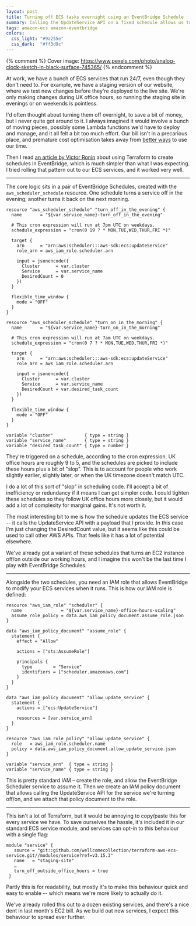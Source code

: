 ```yaml
---
layout: post
title: Turning off ECS tasks overnight using an EventBridge Schedule
summary: Calling the UpdateService API on a fixed schedule allows us to turn services off in the evening, and back on again the next morning.
tags: amazon-ecs amazon-eventbridge
colors:
  css_light: "#9a255e"
  css_dark:  "#ff3d9c"
---
```


{% comment %}
  Cover image: https://www.pexels.com/photo/analog-clock-sketch-in-black-surface-745365/
{% endcomment %}

At work, we have a bunch of ECS services that run 24/7, even though they don't need to.
For example, we have a staging version of our website, where we test new changes before they're deployed to the live site.
We're only making changes during UK office hours, so running the staging site in evenings or on weekends is pointless.

I'd often thought about turning them off overnight, to save a bit of money, but I never quite got around to it.
I always imagined it would involve a bunch of moving pieces, possibly some Lambda functions we'd have to deploy and manage, and it all felt a bit too much effort.
Our bill isn't in a precarious place, and premature cost optimisation takes away from [better ways] to use our time.

Then I read [an article by Victor Ronin][ronin] about using Terraform to create schedules in EventBridge, which is much simpler than what I was expecting.
I tried rolling that pattern out to our ECS services, and it worked very well.

[better ways]: https://en.wikipedia.org/wiki/Opportunity_cost
[ronin]: https://aembit.io/blog/using-terraform-to-configure-aws-to-periodically-start-an-ec2-instance

---

The core logic sits in a pair of EventBridge Schedules, created with the `aws_scheduler_schedule` resource.
One schedule turns a service off in the evening; another turns it back on the next morning.

```hcl
resource "aws_scheduler_schedule" "turn_off_in_the_evening" {
  name       = "${var.service_name}-turn_off_in_the_evening"

  # This cron expression will run at 7pm UTC on weekdays.
  schedule_expression = "cron(0 19 ? * MON,TUE,WED,THUR,FRI *)"

  target {
    arn      = "arn:aws:scheduler:::aws-sdk:ecs:updateService"
    role_arn = aws_iam_role.scheduler.arn

    input = jsonencode({
      Cluster      = var.cluster
      Service      = var.service_name
      DesiredCount = 0
    })
  }

  flexible_time_window {
    mode = "OFF"
  }
}

resource "aws_scheduler_schedule" "turn_on_in_the_morning" {
  name       = "${var.service_name}-turn_on_in_the_morning"

  # This cron expression will run at 7am UTC on weekdays.
  schedule_expression = "cron(0 7 ? * MON,TUE,WED,THUR,FRI *)"

  target {
    arn      = "arn:aws:scheduler:::aws-sdk:ecs:updateService"
    role_arn = aws_iam_role.scheduler.arn

    input = jsonencode({
      Cluster      = var.cluster
      Service      = var.service_name
      DesiredCount = var.desired_task_count
    })
  }

  flexible_time_window {
    mode = "OFF"
  }
}

variable "cluster"            { type = string }
variable "service_name"       { type = string }
variable "desired_task_count" { type = number }
```

They're triggered on a schedule, according to the cron expression.
UK office hours are roughly 9 to 5, and the schedules are picked to include these hours plus a bit of "slop".
This is to account for people who work slightly earlier, slightly later, or when the UK timezone doesn't match UTC.

I do a lot of this sort of "slop" in scheduling code.
I'll accept a bit of inefficiency or redundancy if it means I can get simpler code.
I could tighten these schedules so they follow UK office hours more closely, but it would add a lot of complexity for marginal gains.
It's not worth it.

The most interesting bit to me is how the schedule updates the ECS service -- it calls the UpdateService API with a payload that I provide.
In this case I'm just changing the DesiredCount value, but it seems like this could be used to call other AWS APIs.
That feels like it has a lot of potential elsewhere.

We've already got a variant of these schedules that turns an EC2 instance off/on outside our working hours, and I imagine this won't be the last time I play with EventBridge Schedules.

---

Alongside the two schedules, you need an IAM role that allows EventBridge to modify your ECS services when it runs.
This is how our IAM role is defined:

```hcl
resource "aws_iam_role" "scheduler" {
  name               = "${var.service_name}-office-hours-scaling"
  assume_role_policy = data.aws_iam_policy_document.assume_role.json
}

data "aws_iam_policy_document" "assume_role" {
  statement {
    effect = "Allow"

    actions = ["sts:AssumeRole"]

    principals {
      type        = "Service"
      identifiers = ["scheduler.amazonaws.com"]
    }
  }
}

data "aws_iam_policy_document" "allow_update_service" {
  statement {
    actions = ["ecs:UpdateService"]

    resources = [var.service_arn]
  }
}

resource "aws_iam_role_policy" "allow_update_service" {
  role   = aws_iam_role.scheduler.name
  policy = data.aws_iam_policy_document.allow_update_service.json
}

variable "service_arn"  { type = string }
variable "service_name" { type = string }
```

This is pretty standard IAM – create the role, and allow the EventBridge Scheduler service to assume it.
Then we create an IAM policy document that allows calling the UpdateService API for the service we're turning off/on, and we attach that policy document to the role.

---

This isn't a lot of Terraform, but it would be annoying to copy/paste this for every service we have.
To save ourselves the hassle, it's included it in our standard ECS service module, and services can opt-in to this behaviour with a single flag:

```hcl
module "service" {
   source = "git::github.com/wellcomecollection/terraform-aws-ecs-service.git//modules/service?ref=v3.15.3"
   name   = "staging-site"
   …
   turn_off_outside_office_hours = true
 }
```

Partly this is for readability, but mostly it's to make this behaviour quick and easy to enable -- which means we're more likely to actually do it.

We've already rolled this out to a dozen existing services, and there's a nice dent in last month's EC2 bill.
As we build out new services, I expect this behaviour to spread ever further.
